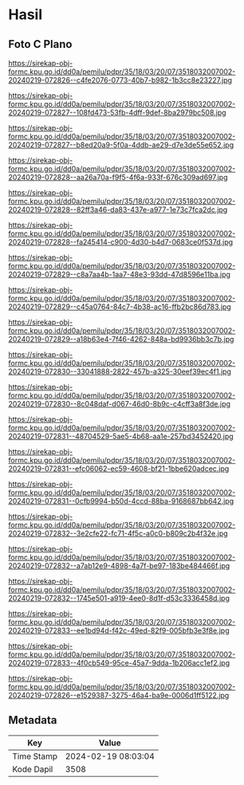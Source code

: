# Hasil

## Foto C Plano

https://sirekap-obj-formc.kpu.go.id/dd0a/pemilu/pdpr/35/18/03/20/07/3518032007002-20240219-072826--c4fe2076-0773-40b7-b982-1b3cc8e23227.jpg

https://sirekap-obj-formc.kpu.go.id/dd0a/pemilu/pdpr/35/18/03/20/07/3518032007002-20240219-072827--108fd473-53fb-4dff-9def-8ba2979bc508.jpg

https://sirekap-obj-formc.kpu.go.id/dd0a/pemilu/pdpr/35/18/03/20/07/3518032007002-20240219-072827--b8ed20a9-5f0a-4ddb-ae29-d7e3de55e652.jpg

https://sirekap-obj-formc.kpu.go.id/dd0a/pemilu/pdpr/35/18/03/20/07/3518032007002-20240219-072828--aa26a70a-f9f5-4f6a-933f-676c309ad697.jpg

https://sirekap-obj-formc.kpu.go.id/dd0a/pemilu/pdpr/35/18/03/20/07/3518032007002-20240219-072828--82ff3a46-da83-437e-a977-1e73c7fca2dc.jpg

https://sirekap-obj-formc.kpu.go.id/dd0a/pemilu/pdpr/35/18/03/20/07/3518032007002-20240219-072828--fa245414-c900-4d30-b4d7-0683ce0f537d.jpg

https://sirekap-obj-formc.kpu.go.id/dd0a/pemilu/pdpr/35/18/03/20/07/3518032007002-20240219-072829--c8a7aa4b-1aa7-48e3-93dd-47d8596e11ba.jpg

https://sirekap-obj-formc.kpu.go.id/dd0a/pemilu/pdpr/35/18/03/20/07/3518032007002-20240219-072829--c45a0764-84c7-4b38-ac16-ffb2bc86d783.jpg

https://sirekap-obj-formc.kpu.go.id/dd0a/pemilu/pdpr/35/18/03/20/07/3518032007002-20240219-072829--a18b63e4-7f46-4262-848a-bd9936bb3c7b.jpg

https://sirekap-obj-formc.kpu.go.id/dd0a/pemilu/pdpr/35/18/03/20/07/3518032007002-20240219-072830--33041888-2822-457b-a325-30eef39ec4f1.jpg

https://sirekap-obj-formc.kpu.go.id/dd0a/pemilu/pdpr/35/18/03/20/07/3518032007002-20240219-072830--8c048daf-d067-46d0-8b9c-c4cff3a8f3de.jpg

https://sirekap-obj-formc.kpu.go.id/dd0a/pemilu/pdpr/35/18/03/20/07/3518032007002-20240219-072831--48704529-5ae5-4b68-aa1e-257bd3452420.jpg

https://sirekap-obj-formc.kpu.go.id/dd0a/pemilu/pdpr/35/18/03/20/07/3518032007002-20240219-072831--efc06062-ec59-4608-bf21-1bbe620adcec.jpg

https://sirekap-obj-formc.kpu.go.id/dd0a/pemilu/pdpr/35/18/03/20/07/3518032007002-20240219-072831--0cfb9994-b50d-4ccd-88ba-9168687bb642.jpg

https://sirekap-obj-formc.kpu.go.id/dd0a/pemilu/pdpr/35/18/03/20/07/3518032007002-20240219-072832--3e2cfe22-fc71-4f5c-a0c0-b809c2b4f32e.jpg

https://sirekap-obj-formc.kpu.go.id/dd0a/pemilu/pdpr/35/18/03/20/07/3518032007002-20240219-072832--a7ab12e9-4898-4a7f-be97-183be484466f.jpg

https://sirekap-obj-formc.kpu.go.id/dd0a/pemilu/pdpr/35/18/03/20/07/3518032007002-20240219-072832--1745e501-a919-4ee0-8d1f-d53c3336458d.jpg

https://sirekap-obj-formc.kpu.go.id/dd0a/pemilu/pdpr/35/18/03/20/07/3518032007002-20240219-072833--ee1bd94d-f42c-49ed-82f9-005bfb3e3f8e.jpg

https://sirekap-obj-formc.kpu.go.id/dd0a/pemilu/pdpr/35/18/03/20/07/3518032007002-20240219-072833--4f0cb549-95ce-45a7-9dda-1b206acc1ef2.jpg

https://sirekap-obj-formc.kpu.go.id/dd0a/pemilu/pdpr/35/18/03/20/07/3518032007002-20240219-072826--e1529387-3275-46a4-ba9e-0006d1ff5122.jpg


## Metadata

| Key        | Value               |
| ---------- | ------------------- |
| Time Stamp | 2024-02-19 08:03:04 |
| Kode Dapil | 3508                |



